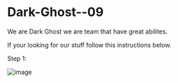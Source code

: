 # Dark-Ghost--09
We are Dark Ghost we are team that have great abilites.


If your looking for our stuff follow this instructions below.

Step 1:

![image](https://user-images.githubusercontent.com/78670245/115052568-17746680-9eac-11eb-8c37-76d46967589a.png)

